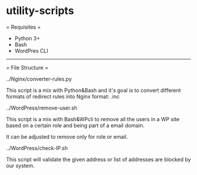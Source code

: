 # utility-scripts

 = Requisites =

 - Python 3+
 - Bash
 - WordPres CLI

- - - - - - - - - - - - - - -
 = File Structure =

 ../Nginx/converter-rules.py

This script is a mix with Python&Bash and it's goal is to convert different formats of redirect rules into Nginx format: .inc


 ../WordPress/remove-user.sh

This script is a mix with Bash&WPcli to remove all the users in a WP site based on a certain role and being part of a email domain.

It can be adjusted to remove only for role or email.

 ../WordPress/check-IP.sh
 
 This script will validate the given address or list of addresses are blocked by our system.

